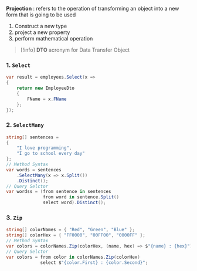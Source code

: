 **Projection** : refers to the operation of transforming an object into a new form that is going to be used
1. Construct a new type
2. project a new property
3. perform mathematical operation

> [!info]
> **DTO** acronym for Data Transfer Object
### 1. `Select`

```csharp
var result = employees.Select(x =>
{
    return new EmployeeDto
    {
        FName = x.FName
    };
});
```
### 2. `SelectMany`

```csharp
string[] sentences =
{
    "I love programming",
    "I go to school every day"
};
// Method Syntax
var words = sentences
    .SelectMany(x => x.Split())
    .Distinct();
// Query Selctor
var wordss = (from sentence in sentences
              from word in sentence.Split()
              select word).Distinct();
```
### 3. `Zip`

```csharp
string[] colorNames = { "Red", "Green", "Blue" };
string[] colorHex = { "FF0000", "00FF00", "0000FF" };
// Method Syntax
var colors = colorNames.Zip(colorHex, (name, hex) => $"{name} : {hex}");
// Query Selctor
var colors = from color in colorNames.Zip(colorHex)
             select $"{color.First} : {color.Second}";
```